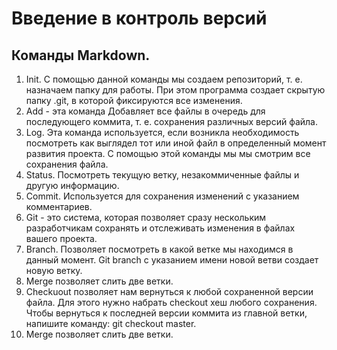 # Введение в контроль версий
## Команды Markdown.
1. Init. С помощью данной  команды мы создаем репозиторий, т. е. назначаем папку для работы. При этом программа создает скрытую папку .git, в которой фиксируются все изменения.
2. Add - эта команда Добавляет все файлы в очередь для последующего коммита, т. е. сохранения различных версий файла.
3. Log. Эта команда используется, если возникла необходимость посмотреть как выглядел тот или иной файл в определенный момент развития проекта. С помощью этой команды мы мы смотрим все сохранения файла.
4. Status. Посмотреть текущую ветку, незакоммиченные файлы и другую информацию.
5. Commit. Используется для сохранения изменений с указанием комментариев.
6. Git - это система, которая позволяет сразу нескольким разработчикам сохранять и отслеживать изменения в файлах вашего проекта.
7. Branch. Позволяет посмотреть в какой ветке мы находимся в данный момент. Git branch с указанием имени новой ветви создает новую ветку.
8. Merge позволяет слить две ветки.
9. Checkuout позволяет нам вернуться к любой сохраненной версии файла. Для этого нужно набрать checkout  хеш любого сохранения. Чтобы вернуться к последней версии коммита из главной ветки, напишите команду: git checkout master.
10. Merge позволяет слить две ветки.

